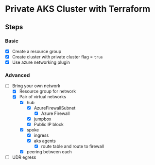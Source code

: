 # Private AKS Cluster with Terraform

## Steps

### Basic

* [x] Create a resource group
* [x] Create cluster with private cluster flag = `true`
* [x] Use azure networking plugin

### Advanced
* [ ] Bring your own network
  * [x] Resource group for network
  * [x] Pair of virtual networks
    * [x] hub
      * [x] AzureFirewallSubnet
        * [x] Azure Firewall
      * [x] jumpbox
      * [x] Public IP block
    * [x] spoke 
      * [x] ingress
      * [x] aks agents
        * [x] route table and route to firewall
    * [x] peering between each
* [ ] UDR egress